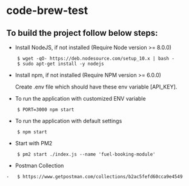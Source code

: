 # code-brew-test
## To build the project follow below steps:

-   Install NodeJS, if not installed (Require Node version >= 8.0.0)

```
    $ wget -qO- https://deb.nodesource.com/setup_10.x | bash -
    $ sudo apt-get install -y nodejs
```

-   Install npm, if not installed (Require NPM version >= 6.0.0)


    Create .env file which should have these env variable [API_KEY].

-   To run the application with customized ENV variable

```
    $ PORT=3000 npm start
```

-   To run the application with default settings

```
    $ npm start
```

-   Start with PM2

```
    $ pm2 start ./index.js --name 'fuel-booking-module'
```

-   Postman Collection

```
-   $ https://www.getpostman.com/collections/b2ac5fefd60cca9e4549

```
